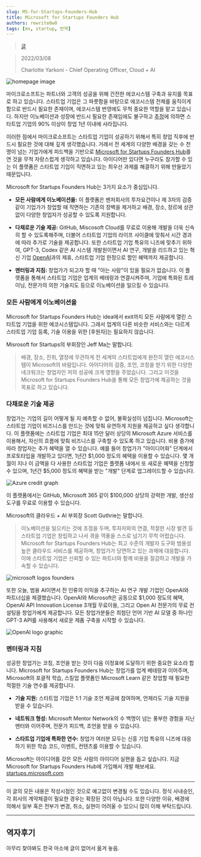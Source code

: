 ```yaml
---
slug: MS-for-Startups-Founders-Hub
title: Microsoft for Startups Founders Hub
authors: rewrite0w0
tags: [ms, startup, 번역]
---
```


> [글](https://blogs.microsoft.com/blog/2022/03/08/microsoft-for-startups-founders-hub-now-open-to-all-no-funding-needed/)

> 2022/03/08
>
> Charlotte Yarkoni - Chief Operating Officer, Cloud + AI

![homepage image](https://blogs.microsoft.com/wp-content/uploads/prod/2022/03/2-MS_Startups_FoundersHub_Announce_1080-X-1080-1024x572.png)

마이크로소프트는 파트너와 고객의 성공을 위해 건전한 에코시스템 구축과 유지를 목표로 하고 있습니다. 스타트업 기업은 그 파릇함을 바탕으로 에코시스템 전체를 움직이게함으로 반드시 필요한 존재이며, 에코시스템 번영에도 무척 중요한 역할을 맡고 있습니다. 하지만 이노베이션과 성장에 반드시 필요한 존재임에도 불구하고 [추정](https://www.investopedia.com/articles/personal-finance/040915/how-many-startups-fail-and-why.asp)에 의하면 스타트업 기업의 90% 이상이 창업 1년 이내에 사라집니다.

이러한 점에서 마이크로소프트는 스타트업 기업이 성공하기 위해서 특히 창업 직후에 반드시 필요한 것에 대해 깊게 생각했습니다. 거래서 전 세계의 다양한 배경을 갖는 수 천명이 넘는 기업가에게 피드백을 기반으로 [Microsoft for Startups Founders Hub](https://startups.microsoft.com/)를 연 것을 무척 자랑스럽게 생각하고 있습니다. 아이디어만 있다면 누구라도 참가할 수 있는 이 플랫폼은 스타트업 기업이 직면하고 있는 최우선 과제를 해결하기 위해 만들었기 때문입니다.

Microsoft for Startups Founders Hub는 3가지 요소가 중심입니다.

- **모든 사람에게 이노베이션을:** 이 플랫폼은 벤처회사의 투자요건이나 제 3자의 검증 같이 기업가가 창업할 때 직면하는 기존의 장벽을 제거하고 배경, 장소, 장르에 상관없이 다양한 창업자가 성공할 수 있도록 지원합니다.

- **다채로운 기술 제공:** GitHub, Miscosoft Cloud를 무료로 이용해 개발을 더욱 신속히 할 수 있도록해주며, 더불어 스타트업 기업의 라이프 사이클에 맞춰서 시간 경과에 따라 추가로 기술을 제공합니다. 또한 스타트업 기업 특유의 니즈에 맞추기 위하여, GPT-3, Codex 같은 AI 시스템 개발원이면서 AI 연구, 개발을 리드하고 있는 혁신 기업 [OpenAI](http://www.openai.com/)과의 제휴, 스타트업 기업 한정으로 할인 혜택까지 제공합니다.

- **멘터링과 지침:** 창업가가 되고자 할 때 "아는 사람"이 있을 필요가 없습니다. 이 플랫폼을 통해서 스타트업 기업은 업계의 베테랑과 연결시켜주며, 기업에 특화된 트레이닝, 전문가의 의한 기술지도 등으로 이노베이션을 일으킬 수 있습니다.

### 모든 사람에게 이노베이션을

Microsoft for Startups Founders Hub는 idea에서 exit까지 모든 사람에게 열린 스타트업 기업을 위한 에코시스템입니다. 그래서 업계의 다른 비슷한 서비스와는 다르게 스타트업 기업 등록, 기술 이용을 위한 [후원자]는 필요하지 않습니다.

Misrosoft for Startups의 부회장인 Jeff Ma는 말합니다.

> 배경, 장소, 진취, 열정에 무관하게 전 세계의 스타트업에게 완전히 열린 에코시스템이 Microsoft의 바람입니다. 아이디어의 검증, 조언, 코칭을 받기 위한 다양한 네크워크는 창업자인 저의 성공에 크게 영향을 주었습니다. 그리고 이것을 Microsoft for Startups Founders Hub을 통해 모든 창업가에 제공하는 것을 목표로 하고 있습니다.

### 다채로운 기술 제공

창업가는 기업의 길이 어떻게 될 지 예측할 수 없어, 불확실성이 넘칩니다. Microsoft는 스타트업 기업이 비즈니스를 만드는 것에 맞춰 유연하게 지원을 제공하고 싶다 생각합니다. 이 플랫폼에는 스타트업 기업은 최대 15만 달러 상당의 Microsoft Azure 서비스를 이용해서, 자신의 흐름에 맞춰 비즈니스를 구축할 수 있도록 하고 있습니다. 비용 증가에 따라 창업자는 추가 혜택을 열 수 있습니다. 예를 들어 창업가가 "아이디어화" 단계에서 프로토타입을 개발하고 있다면, 1년간 $1,000 정도의 혜택을 이용할 수 있습니다. 몇 개월이 지나 이 금액을 다 사용한 스타트업 기업은 플랫폼 내에서 또 새로운 혜택을 신청할 수 있으며, 1년간 $5,000 정도의 혜택을 받는 "개발" 단계로 업그레이드할 수 있습니다.

![Azure credit graph](https://blogs.microsoft.com/wp-content/uploads/prod/2022/03/Stages_founders.png)

이 플랫폼에서는 GitHub, Microsoft 365 같이 $100,000 상당의 강력한 개발, 생산성 도구를 무료로 이용할 수 있습니다.

Microsoft의 클라우드 + AI 부회장 Scott Guthrie는 말합니다.

> 이노베이션을 일으키는 것에 초점을 두며, 투자자와의 연결, 적절한 시장 발견 등 스타트업 기업은 창립하고 나서 겪을 역풍을 스스로 넘기기 무척 어렵습니다. Microsoft for Startups Founders Hub는 최고 수준의 개발자 도구와 범용성 높은 클라우드 서비스를 제공하며, 창업가가 당면하고 있는 과제에 대응합니다. 이에 스타트업 기업은 신뢰할 수 있는 파트너와 함께 비용을 절감하고 개발을 가속할 수 있습니다.

![microsoft logos founders](https://blogs.microsoft.com/wp-content/uploads/prod/2022/03/Logos_founders.png)

또한 오늘, 범용 AI이면서 전 인류의 이익을 추구하는 AI 연구 개발 기업인 OpenAI와 파트너십을 체결했습니다. OpenAI와 Microsoft은 공동으로 $1,000 정도의 혜택, OpenAI API Innovation License 3개월 무료이용, 그리고 Open AI 전문가의 무료 컨설팅을 창업가에게 제공합니다. 모든 창업가분들은 최첨단 언어 기반 AI 모델 중 하나인 GPT-3 API를 사용해서 새로운 제품 구축을 시작할 수 있습니다.

![OpenAI logo graphic](https://blogs.microsoft.com/wp-content/uploads/prod/2022/03/OpenAI-graphic.png)

### 멘터링과 지침

성공한 창업가는 코칭, 조언을 받는 것이 다음 이정표에 도달하기 위한 중요한 요소라 합니다. Microsoft for Startups Founders Hub는 창업가를 업계 베테랑과 이어주며, Microsoft의 포괄적 학습, 스킬업 플랫폼인 Microsoft Learn 같은 창업할 때 필요한 적절한 기술 연수를 제공합니다.

- **기술 지원:** 스타트업 기업은 1:1 기술 조언 제공에 참여하며, 언제라도 기술 지원을 받을 수 있습니다.

- **네트워크 형성:** Microsoft Mentor Network의 수 백명이 넘는 풍부한 경험을 지닌 멘터와 이어주며, 전문가 피드백, 조언을 받을 수 있습니다.

- **스타트업 기업에 특화한 연수:** 창업가 여러분 모두는 신흥 기업 특유의 니즈에 대응하기 위한 학습 코드, 이벤트, 컨텐츠를 이용할 수 있습니다.

Microsoft는 아이디어를 갖은 모든 사람의 아이디어 실현을 돕고 싶습니다. 지금 Microsoft for Startups Founders Hub에 가입해서 개발 해보세요.
[startups.microsoft.com](https://startups.microsoft.com/)

---

이 글의 모든 내용은 작성시점인 것으로 예고없이 변경될 수도 있습니다. 정식 사내승인, 각 회사의 계약체결이 필요한 경우는 확장된 것이 아닙니다. 또한 다양한 이유, 배경에 의해서 일부 혹은 전부가 변경, 취소, 실현이 어려울 수 있으니 많이 이해 부탁드립니다.

---

## 역자후기

아무리 찾아봐도 한국 마소에 글이 없어서 옮겨 놓음.
